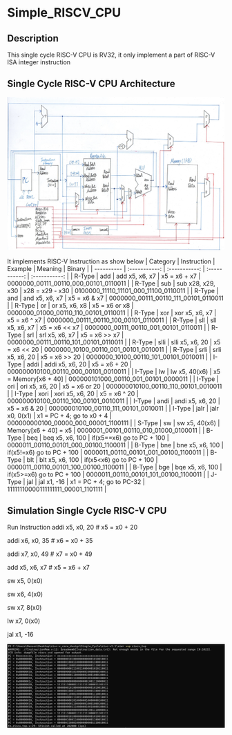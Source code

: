 # Simple_RISCV_CPU

## Description

This single cycle RISC-V CPU is RV32, it only implement a part of RISC-V ISA integer instruction

## Single Cycle RISC-V CPU Architecture
![image](https://github.com/Benson890105/Simple_RISCV_CPU/blob/riscv1.0/image/RISC-V%20Processor%20Architecture.jpg)

It implements RISC-V Instruction as show below
| Category      | Instruction     | Example     | Meaning     |   Binary      |
| ---------- | :-----------:  | :-----------: | :-----------: |  :-----------: |
| R-Type     | add      | add x5, x6, x7      | x5 = x6 + x7     |  0000000_00111_00110_000_00101_0110011      |
| R-Type     | sub      | sub x28, x29, x30   | x28 = x29 - x30  |   0100000_11110_11101_000_11100_0110011     |
| R-Type     | and      | and x5, x6, x7      | x5 = x6 & x7     |  0000000_00111_00110_111_00101_0110011      |
| R-Type     | or       | or x5, x6, x8       | x5 = x6 or x8     |  0000000_01000_00110_110_00101_0110011      |
| R-Type     | xor      | xor x5, x6, x7      | x5 = x6 ^ x7     |  0000000_00111_00110_100_00101_0110011      |
| R-Type     | sll      | sll x5, x6, x7      | x5 = x6 << x7    |  0000000_00111_00110_001_00101_0110011      |
| R-Type     | srl      | srl x5, x6, x7      | x5 = x6 >> x7    |  0000000_00111_00110_101_00101_0110011      |
| R-Type     | slli     | slli x5, x6, 20     | x5 = x6 << 20    |  0000000_10100_00110_001_00101_0010011      |
| R-Type     | srli     | srli x5, x6, 20     | x5 = x6 >> 20    |  0000000_10100_00110_101_00101_0010011      |
| I-Type     | addi     | addi x5, x6, 20     | x5 = x6 + 20     |  000000010100_00110_000_00101_0010011      |
| I-Type     | lw       | lw x5, 40(x6)       | x5 = Memory[x6 + 40]     |  000000101000_00110_001_00101_0000011      |
| I-Type     | ori      | ori x5, x6, 20      | x5 = x6 or 20     |  000000010100_00110_110_00101_0010011      |
| I-Type     | xori     | xori x5, x6, 20     | x5 = x6 ^ 20     |  000000010100_00110_100_00101_0010011      |
| I-Type     | andi     | andi x5, x6, 20     | x5 = x6 & 20     |  000000010100_00110_111_00101_0010011      |
| I-Type     | jalr     | jalr x0, 0(x1)      | x1 = PC + 4; go to x0 + 4     |  000000000100_00000_000_00001_1100111      |
| S-Type     | sw       | sw x5, 40(x6)       | Memory[x6 + 40] = x5     |  0000001_00101_00110_010_01000_0100011      |
| B-Type     | beq     | beq x5, x6, 100      | if(x5==x6) go to PC + 100     |  0000011_00110_00101_000_00100_1100011      |
| B-Type     | bne     | bne x5, x6, 100      | if(x5!=x6) go to PC + 100     |  0000011_00110_00101_001_00100_1100011      |
| B-Type     | blt     | blt x5, x6, 100      | if(x5<x6) go to PC + 100      |  0000011_00110_00101_100_00100_1100011      |
| B-Type     | bge     | bqe x5, x6, 100      | if(x5>=x6) go to PC + 100     |  0000011_00110_00101_101_00100_1100011      |
| J-Type     | jal     | jal x1, -16          | x1 = PC + 4; go to PC-32     |  11111110000111111111_00001_1101111      |

## Simulation Single Cycle RISC-V CPU

Run Instruction
addi x5, x0, 20 # x5 = x0 + 20

addi x6, x0, 35 # x6 = x0 + 35

addi x7, x0, 49 # x7 = x0 + 49

add x5, x6, x7 # x5 = x6 + x7

sw x5, 0(x0)

sw x6, 4(x0)

sw x7, 8(x0)

lw x7, 0(x0)

jal x1, -16

![image](https://github.com/Benson890105/Simple_RISCV_CPU/blob/riscv1.0/image/Simulation_log.jpg)

